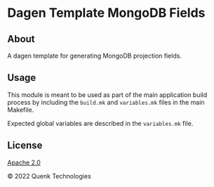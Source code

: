 # Dagen Template MongoDB Fields

## About

A dagen template for generating MongoDB projection fields.

## Usage

This module is meant to be used as part of the main application build process by including the `build.mk` and `variables.mk` files in the main Makefile.

Expected global variables are described in the `variables.mk` file.

## License

[Apache 2.0](LICENSE.md)

© 2022 Quenk Technologies
